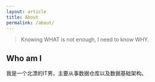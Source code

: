 ```yaml
---
layout: article
title: About
permalink: /about/
---
```


> Knowing WHAT is not enough, I need to know WHY.


## Who am I

我是一个北漂的IT男，主要从事数据仓库以及数据基础架构。




